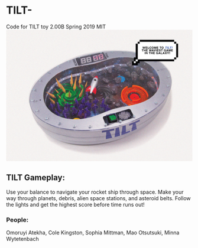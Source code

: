 # TILT-
Code for TILT toy 2.00B Spring 2019 MIT
<img src="https://github.com/oeatekha/TILT-/blob/main/TILT%20screenshot.png" width="800"/>

## TILT Gameplay: 
Use your balance to navigate your rocket ship through space. Make your way through planets, debris, alien space stations, and asteroid belts. Follow the lights and get the highest score before time runs out!

### People:
Omoruyi Atekha, Cole Kingston, Sophia Mittman, Mao Otsutsuki, Minna Wytetenbach
